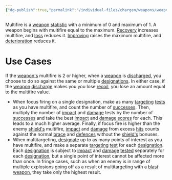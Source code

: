 ```yaml
---
{"dg-publish":true,"permalink":"/individual-files/chargen/weapons/weapon-statistics/multifire/"}
---
```


Multifire is a [weapon](Weapons.md) [statistic](Statistics.md) with a minimum of 0 and maximum of 1. A weapon begins with multifire equal to the maximum. [Recovery](Recovery.md) increases multifire, and [loss](Loss.md) reduces it. [Improving](Improvement.md) raises the maximum multifire, and [deterioration](Deterioration.md) reduces it.

# Use Cases
If the [weapon's](Weapons.md) multifire is 2 or higher, when a [weapon](Weapons.md) is [discharged](Discharge.md), you choose to do so against the same or multiple [designations](Designate.md). In either case, if the [weapon](Weapons.md) [discharge](Discharge.md) makes you you lose [recoil](Recoil.md), you lose an amount equal to the multifire value.
* When focus firing on a single designation, make as many [targeting](Target.md) [tests](Tests.md) as you have multifire, and count the number of [successes](Success.md). Then, multiply the number of [impact](Impact.md) and [damage](Damage.md) tests by the number of [successes](Success.md) and take the best [impact](Impact.md) and [damage](Damage.md) [scores](Score.md) for each. This leads to a much higher average. Finally, if focus fire is higher than the enemy [shield's](Weapon%20Type.md) multifire, [impact](Impact.md) and [damage](Damage.md) from excess [hits](Target.md) counts against the normal [brace](Brace.md) and [defences](Defend.md) without the [shield's](Weapon%20Type.md) bonuses.
* When multitargeting, [designate](Designate.md) up to as many points of interest as you have multifire, and make a separate [targeting](Target.md) [test](Tests.md) for each [designation](Designations.md). Each [designation](Designations.md) is subject to [impact](Impact.md) and [damage](Damage.md) [tested](Tests.md) separately for each [designation](Designations.md), but a single point of interest cannot be affected more than once. In fringe cases, such as when an enemy is in range of multiple explosions going off as a result of multitargeting with a [blast](Weapon%20Type.md) [weapon](Weapons.md), they take only the highest result.